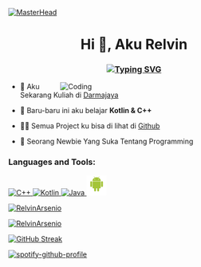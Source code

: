 [![MasterHead](https://media0.giphy.com/headers/dhunten/0DvIY8fAjBSg.gif)](https://github.com/RelvinArsenio)
<h1 align="center">Hi 👋, Aku Relvin</h1>
<h3 align="center"><a href="https://git.io/typing-svg"><img src="https://readme-typing-svg.demolab.com?font=Fira+Code&pause=1000&center=true&vCenter=true&random=false&width=435&lines=Programmer+Newbie+Kotlin+%26+C%2B%2B" alt="Typing SVG" /></a></h3>
<img align="right" alt="Coding" width="400" src="https://media.giphy.com/media/SWoSkN6DxTszqIKEqv/giphy.gif">



- 🔭 Aku Sekarang Kuliah di [Darmajaya](https://www.darmajaya.ac.id/)

- 🌱 Baru-baru ini aku belajar **Kotlin & C++**

- 👨‍💻 Semua Project ku bisa di lihat di [Github](https://github.com/RelvinArsenio?tab=repositories)

- 📝 Seorang Newbie Yang Suka Tentang Programming

<h3 align="left">Languages and Tools:</h3>
<p align="left"> 
  <a href="https://www.cplusplus.com" target="_blank" rel="noreferrer"> 
    <img src="https://upload.wikimedia.org/wikipedia/commons/1/18/ISO_C%2B%2B_Logo.svg" alt="C++" width="40" height="40"/> 
  </a> 
  <a href="https://kotlinlang.org" target="_blank" rel="noreferrer"> 
    <img src="https://www.vectorlogo.zone/logos/kotlinlang/kotlinlang-icon.svg" alt="Kotlin" width="40" height="40"/> 
  </a>
  <a href="https://www.java.com" target="_blank" rel="noreferrer"> 
    <img src="https://www.vectorlogo.zone/logos/java/java-icon.svg" alt="Java" width="40" height="40"/> 
  </a>
  <a href="https://developer.android.com" target="_blank" rel="noreferrer"> 
    <img src="https://raw.githubusercontent.com/devicons/devicon/master/icons/android/android-original-wordmark.svg" alt="Android" width="40" height="40"/> 
  </a>
</p>

<p>
  <a href="https://github.com/anuraghazra/github-readme-stats">
    <img src="https://github-readme-stats.vercel.app/api/top-langs?username=RelvinArsenio&show_icons=true&locale=id&layout=donut" alt="RelvinArsenio" />
  </a>
</p>

<p>
  <a href="https://github.com/anuraghazra/github-readme-stats">
    <img src="https://github-readme-stats.vercel.app/api?username=RelvinArsenio&show_icons=true&locale=id" alt="RelvinArsenio" />
  </a>
</p>

<p>
  <a href="https://git.io/streak-stats">
    <img src="https://github-readme-streak-stats.herokuapp.com?user=RelvinArsenio&locale=id" alt="GitHub Streak" />
  </a>
</p>

[![spotify-github-profile](https://spotify-github-profile.vercel.app/api/view?uid=31cpeidmxkkf746cpx2olvmkmoma&cover_image=true&theme=default&show_offline=false&background_color=121212&interchange=false&bar_color_cover=true)](https://spotify-github-profile.vercel.app/api/view?uid=31cpeidmxkkf746cpx2olvmkmoma&redirect=true)

